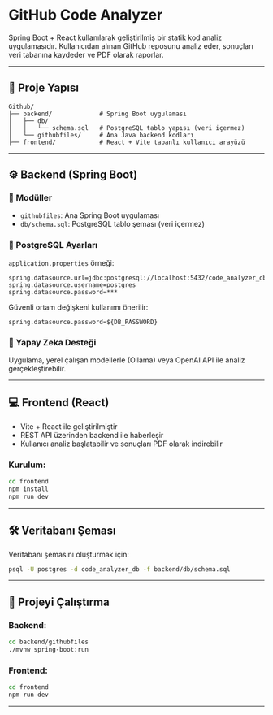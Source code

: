 # GitHub Code Analyzer

Spring Boot + React kullanılarak geliştirilmiş bir statik kod analiz uygulamasıdır. Kullanıcıdan alınan GitHub reposunu analiz eder, sonuçları veri tabanına kaydeder ve PDF olarak raporlar.

---

## 📁 Proje Yapısı

```
Github/
├── backend/             # Spring Boot uygulaması
│   ├── db/
│   │   └── schema.sql   # PostgreSQL tablo yapısı (veri içermez)
│   └── githubfiles/     # Ana Java backend kodları
├── frontend/            # React + Vite tabanlı kullanıcı arayüzü
```

---

## ⚙️ Backend (Spring Boot)

### 📁 Modüller

- `githubfiles`: Ana Spring Boot uygulaması
- `db/schema.sql`: PostgreSQL tablo şeması (veri içermez)

### 💾 PostgreSQL Ayarları

`application.properties` örneği:

```
spring.datasource.url=jdbc:postgresql://localhost:5432/code_analyzer_db
spring.datasource.username=postgres
spring.datasource.password=***
```

Güvenli ortam değişkeni kullanımı önerilir:

```
spring.datasource.password=${DB_PASSWORD}
```

### 🧠 Yapay Zeka Desteği

Uygulama, yerel çalışan modellerle (Ollama) veya OpenAI API ile analiz gerçekleştirebilir.

---

## 💻 Frontend (React)

- Vite + React ile geliştirilmiştir
- REST API üzerinden backend ile haberleşir
- Kullanıcı analiz başlatabilir ve sonuçları PDF olarak indirebilir

### Kurulum:

```bash
cd frontend
npm install
npm run dev
```

---

## 🛠 Veritabanı Şeması

Veritabanı şemasını oluşturmak için:

```bash
psql -U postgres -d code_analyzer_db -f backend/db/schema.sql
```

---

## 🚀 Projeyi Çalıştırma

### Backend:

```bash
cd backend/githubfiles
./mvnw spring-boot:run
```

### Frontend:

```bash
cd frontend
npm run dev
```

---